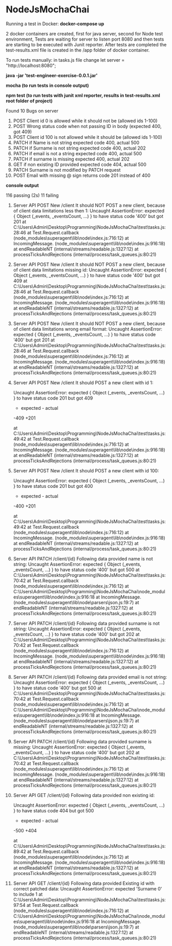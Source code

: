 ﻿# NodeJsMochaChai
Running a test in Docker:
**docker-compose up**

2 docker containers are created, first for java server, second for Node test environment, Tests are waiting for server to listen port 8080 and then tests are starting to be executed with Junit reporter.
After tests are completed the test-results.xml file is created in the /app folder of docker container.

To run tests manually:
in tasks.js file change 
let server = "http://localhost:8080";

**java -jar 'test-engineer-exercise-0.0.1.jar'**

**mocha (to run tests in console output)**

**npm test (to run tests with junit xml reporter, results in test-results.xml root folder of project)**




Found 10 Bugs on server
1. POST Client id 0 is allowed while it should not be (allowed ids 1-100)
2. POST Wrong status code when not passing ID in body (expected 400, got 409)
3. POST Client id 100 is not allowed while it should be (allowed ids 1-100) 
4. PATCH if Name is not string expected code 400, actual 500
5. PATCH if Surname is not string expected code 400, actual 202
6. PATCH if email is not a string expected code 400, actual 500
7. PATCH if surname is missing expected 400, actual 202
8. GET if non existing ID provided expected code 404, actual 500
9. PATCH Surname is not modified by PATCH request
10. POST Email with missing @ sign returns code 201 instead of 400






**console output**


116 passing (2s)
  11 failing

  1) Server API
       POST  New /client
         It should NOT POST a new client, because of client data limitations less then 1:
     Uncaught AssertionError: expected { Object (_events, _eventsCount, ...) } to have status code '400' but got 201
      at C:\Users\Admin\Desktop\Programming\NodeJsMochaChai\test\tasks.js:28:46
      at Test.Request.callback (node_modules\superagent\lib\node\index.js:716:12)
      at IncomingMessage.<anonymous> (node_modules\superagent\lib\node\index.js:916:18)
      at endReadableNT (internal/streams/readable.js:1327:12)
      at processTicksAndRejections (internal/process/task_queues.js:80:21)

  2) Server API
       POST  New /client
         It should NOT POST a new client, because of client data limitations missing id:
     Uncaught AssertionError: expected { Object (_events, _eventsCount, ...) } to have status code '400' but got 409
      at C:\Users\Admin\Desktop\Programming\NodeJsMochaChai\test\tasks.js:28:46
      at Test.Request.callback (node_modules\superagent\lib\node\index.js:716:12)
      at IncomingMessage.<anonymous> (node_modules\superagent\lib\node\index.js:916:18)
      at endReadableNT (internal/streams/readable.js:1327:12)
      at processTicksAndRejections (internal/process/task_queues.js:80:21)

  3) Server API
       POST  New /client
         It should NOT POST a new client, because of client data limitations wrong email format:
     Uncaught AssertionError: expected { Object (_events, _eventsCount, ...) } to have status code '400' but got 201
      at C:\Users\Admin\Desktop\Programming\NodeJsMochaChai\test\tasks.js:28:46
      at Test.Request.callback (node_modules\superagent\lib\node\index.js:716:12)
      at IncomingMessage.<anonymous> (node_modules\superagent\lib\node\index.js:916:18)
      at endReadableNT (internal/streams/readable.js:1327:12)
      at processTicksAndRejections (internal/process/task_queues.js:80:21)

  4) Server API
       POST  New /client
         It should POST a new client with id 1:

      Uncaught AssertionError: expected { Object (_events, _eventsCount, ...) } to have status code 201 but got 409
      + expected - actual

      -409
      +201

      at C:\Users\Admin\Desktop\Programming\NodeJsMochaChai\test\tasks.js:49:42
      at Test.Request.callback (node_modules\superagent\lib\node\index.js:716:12)
      at IncomingMessage.<anonymous> (node_modules\superagent\lib\node\index.js:916:18)
      at endReadableNT (internal/streams/readable.js:1327:12)
      at processTicksAndRejections (internal/process/task_queues.js:80:21)

  5) Server API
       POST  New /client
         It should POST a new client with id 100:

      Uncaught AssertionError: expected { Object (_events, _eventsCount, ...) } to have status code 201 but got 400
      + expected - actual

      -400
      +201

      at C:\Users\Admin\Desktop\Programming\NodeJsMochaChai\test\tasks.js:49:42
      at Test.Request.callback (node_modules\superagent\lib\node\index.js:716:12)
      at IncomingMessage.<anonymous> (node_modules\superagent\lib\node\index.js:916:18)
      at endReadableNT (internal/streams/readable.js:1327:12)
      at processTicksAndRejections (internal/process/task_queues.js:80:21)

  6) Server API
       PATCH   /client/{id}
         Following data provided name is not string:
     Uncaught AssertionError: expected { Object (_events, _eventsCount, ...) } to have status code '400' but got 500
      at C:\Users\Admin\Desktop\Programming\NodeJsMochaChai\test\tasks.js:70:42
      at Test.Request.callback (node_modules\superagent\lib\node\index.js:716:12)
      at C:\Users\Admin\Desktop\Programming\NodeJsMochaChai\node_modules\superagent\lib\node\index.js:916:18
      at IncomingMessage.<anonymous> (node_modules\superagent\lib\node\parsers\json.js:19:7)
      at endReadableNT (internal/streams/readable.js:1327:12)
      at processTicksAndRejections (internal/process/task_queues.js:80:21)

  7) Server API
       PATCH   /client/{id}
         Following data provided surname is not string:
     Uncaught AssertionError: expected { Object (_events, _eventsCount, ...) } to have status code '400' but got 202
      at C:\Users\Admin\Desktop\Programming\NodeJsMochaChai\test\tasks.js:70:42
      at Test.Request.callback (node_modules\superagent\lib\node\index.js:716:12)
      at IncomingMessage.<anonymous> (node_modules\superagent\lib\node\index.js:916:18)
      at endReadableNT (internal/streams/readable.js:1327:12)
      at processTicksAndRejections (internal/process/task_queues.js:80:21)

  8) Server API
       PATCH   /client/{id}
         Following data provided email is not string:
     Uncaught AssertionError: expected { Object (_events, _eventsCount, ...) } to have status code '400' but got 500
      at C:\Users\Admin\Desktop\Programming\NodeJsMochaChai\test\tasks.js:70:42
      at Test.Request.callback (node_modules\superagent\lib\node\index.js:716:12)
      at C:\Users\Admin\Desktop\Programming\NodeJsMochaChai\node_modules\superagent\lib\node\index.js:916:18
      at IncomingMessage.<anonymous> (node_modules\superagent\lib\node\parsers\json.js:19:7)
      at endReadableNT (internal/streams/readable.js:1327:12)
      at processTicksAndRejections (internal/process/task_queues.js:80:21)

  9) Server API
       PATCH   /client/{id}
         Following data provided surname is missing:
     Uncaught AssertionError: expected { Object (_events, _eventsCount, ...) } to have status code '400' but got 202
      at C:\Users\Admin\Desktop\Programming\NodeJsMochaChai\test\tasks.js:70:42
      at Test.Request.callback (node_modules\superagent\lib\node\index.js:716:12)
      at IncomingMessage.<anonymous> (node_modules\superagent\lib\node\index.js:916:18)
      at endReadableNT (internal/streams/readable.js:1327:12)
      at processTicksAndRejections (internal/process/task_queues.js:80:21)

  10) Server API
       GET   /client/{id}
         Following data provided non existing id:

      Uncaught AssertionError: expected { Object (_events, _eventsCount, ...) } to have status code 404 but got 500
      + expected - actual

      -500
      +404

      at C:\Users\Admin\Desktop\Programming\NodeJsMochaChai\test\tasks.js:89:42
      at Test.Request.callback (node_modules\superagent\lib\node\index.js:716:12)
      at IncomingMessage.<anonymous> (node_modules\superagent\lib\node\index.js:916:18)
      at endReadableNT (internal/streams/readable.js:1327:12)
      at processTicksAndRejections (internal/process/task_queues.js:80:21)

  11) Server API
       GET   /client/{id}
         Following data provided Existing id with correct patched data:
     Uncaught AssertionError: expected 'Surname 0' to include 1
      at C:\Users\Admin\Desktop\Programming\NodeJsMochaChai\test\tasks.js:97:54
      at Test.Request.callback (node_modules\superagent\lib\node\index.js:716:12)
      at C:\Users\Admin\Desktop\Programming\NodeJsMochaChai\node_modules\superagent\lib\node\index.js:916:18
      at IncomingMessage.<anonymous> (node_modules\superagent\lib\node\parsers\json.js:19:7)
      at endReadableNT (internal/streams/readable.js:1327:12)
      at processTicksAndRejections (internal/process/task_queues.js:80:21)
